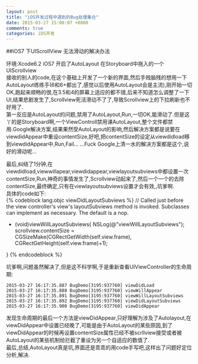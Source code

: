 ```yaml
---
layout: post
title: "iOS开发过程中遇到的Bug处理集合"
date: 2015-03-27 15:00:07 +0800
comments: true
categories: iOS开发
---  
```


##iOS7 下UIScrollView 无法滑动的解决办法  

环境:Xcode6.2 iOS7 开启了AutoLayout 在Storyboard中拖入的一个UIScrollview  
接收的别人的code,在这个基础上开发了一个新的界面,然后手贱脑残的想用一下AutoLayout练练手(6和6+都出了,感觉以后使用AutoLayout会是主流),刚开始一切OK,跑起来顺畅的很,在3.5和4的屏幕上适应的都不错,后来不知道怎么调整了一下UI,结果悲剧发生了,Scrollview死活滑动不了了,导致Scrollview上的下拉刷新也不好用了.  
第一反应是AutoLayout的问题,禁用了AutoLayout,Run,一切OK,能滑动了.但是这丫的是Storyboard啊,一个ViewControll禁用课AutoLayout,整个文件都禁用.Google解决方案,结果果然受AutoLayout的影响,然后解决方案都是说要在viewdidAppear中重设contentSize,好吧,把contentSize的设定从viewdidload移到viewdidAppear中,Run,Fail... ...Fuck Google上清一水的解决方案都是这个,说好的滑动呢...  
<!--more-->
最后,纠结了1分钟,在viewdidload,viewwillapear,viewdidappear,viewlayoutsubviews中都设置一次contentSize,Run,神奇的事情发生了,Scrollview动起来了,然后一个一个的去除contentSize,最终确定,只有在viewlayoutsubviews设置才会有效,,坑爹啊.  
具体的code如下:  
{% codeblock lang:objc viewDidLayoutSubviews %}
// Called just before the view controller's view's layoutSubviews method is invoked. Subclasses can implement as necessary. The default is a nop.
- (void)viewWillLayoutSubviews{
    NSLog(@"viewWillLayoutSubviews");
    scrollview.contentSize = CGSizeMake(CGRectGetWidth(self.view.frame), CGRectGetHeight(self.view.frame)+1);
    
}
{% endcodeblock %}

坑爹啊,问题虽然解决了,但是这不科学啊,于是重新查看UIViewController的生命周期:  
```
2015-03-27 16:17:35.887 BugDemo[3195:937760] viewDidLoad
2015-03-27 16:17:35.888 BugDemo[3195:937760] viewWillAppear
2015-03-27 16:17:35.891 BugDemo[3195:937760] viewWillLayoutSubviews
2015-03-27 16:17:35.892 BugDemo[3195:937760] viewDidLayoutSubviews
2015-03-27 16:17:35.900 BugDemo[3195:937760] viewDidAppear
```  
发现生命周期的最后一个方法是viewDidAppear,只好理解为涉及了Autolayout,在viewDidAppear中设置已经晚了,可能是由于AutoLayout的某些原因,到了viewDidAppear的时候再设置contentSize属性已经不被scrllview接受或者被AutoLayout的某些机制给拦截了重设为另一个自适应的数值了.  
最后,总结,AutoLayout真是坑,界面还是乖乖的用code手写吧,这样出了问题好定位分析,解决.